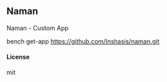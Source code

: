 ## Naman

Naman - Custom App

bench get-app https://github.com/Inshasis/naman.git

#### License

mit
